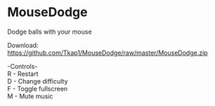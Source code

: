 # MouseDodge
Dodge balls with your mouse

Download: https://github.com/Tkap1/MouseDodge/raw/master/MouseDodge.zip

-Controls-  
R - Restart  
D - Change difficulty  
F - Toggle fullscreen  
M - Mute music  
